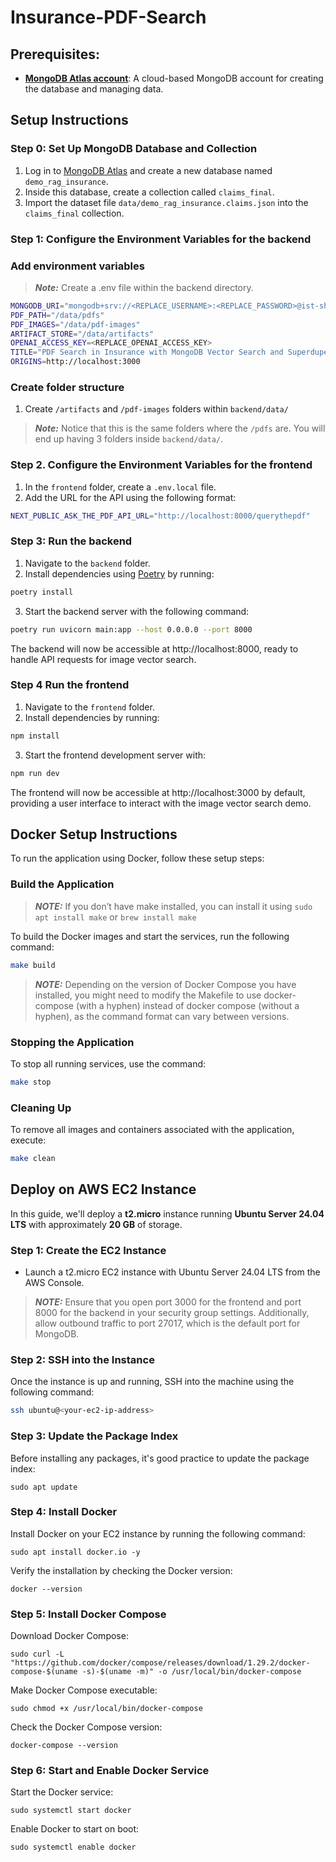 # Insurance-PDF-Search

## Prerequisites:

- **[MongoDB Atlas account](https://www.mongodb.com/products/platform/atlas-database)**: A cloud-based MongoDB account for creating the database and managing data.

## Setup Instructions

### Step 0: Set Up MongoDB Database and Collection

1. Log in to [MongoDB Atlas](https://account.mongodb.com/account/login) and create a new database named `demo_rag_insurance`.
2. Inside this database, create a collection called `claims_final`.
3. Import the dataset file `data/demo_rag_insurance.claims.json` into the `claims_final` collection.

### Step 1: Configure the Environment Variables for the backend

### Add environment variables

> **_Note:_** Create a .env file within the backend directory.

```bash
MONGODB_URI="mongodb+srv://<REPLACE_USERNAME>:<REPLACE_PASSWORD>@ist-shared.n0kts.mongodb.net/insurance_pdf_rag"
PDF_PATH="/data/pdfs"
PDF_IMAGES="/data/pdf-images"
ARTIFACT_STORE="/data/artifacts"
OPENAI_ACCESS_KEY=<REPLACE_OPENAI_ACCESS_KEY>
TITLE="PDF Search in Insurance with MongoDB Vector Search and Superduper"
ORIGINS=http://localhost:3000
```

### Create folder structure

1. Create `/artifacts` and `/pdf-images` folders within `backend/data/`

> **_Note:_** Notice that this is the same folders where the `/pdfs` are. You will end up having 3 folders inside `backend/data/`.

### Step 2. Configure the Environment Variables for the frontend

1. In the `frontend` folder, create a `.env.local` file.
2. Add the URL for the API using the following format:

```bash
NEXT_PUBLIC_ASK_THE_PDF_API_URL="http://localhost:8000/querythepdf"
```

### Step 3: Run the backend

1. Navigate to the `backend` folder.
2. Install dependencies using [Poetry](https://python-poetry.org/) by running:
```bash
poetry install
```
3. Start the backend server with the following command:
```bash
poetry run uvicorn main:app --host 0.0.0.0 --port 8000
```
The backend will now be accessible at http://localhost:8000, ready to handle API requests for image vector search.

### Step 4 Run the frontend
1. Navigate to the `frontend` folder.
2. Install dependencies by running:
```bash
npm install
```
3. Start the frontend development server with:
````bash
npm run dev
````

The frontend will now be accessible at http://localhost:3000 by default, providing a user interface to interact with the image vector search demo.

## Docker Setup Instructions

To run the application using Docker, follow these setup steps:

### Build the Application
> **_NOTE:_** If you don’t have make installed, you can install it using `sudo apt install make` or `brew install make`

To build the Docker images and start the services, run the following command:
```bash
make build
```

> **_NOTE:_** Depending on the version of Docker Compose you have installed, you might need to modify the Makefile to use docker-compose (with a hyphen) instead of docker compose (without a hyphen), as the command format can vary between versions.

### Stopping the Application

To stop all running services, use the command:
```bash
make stop
```

### Cleaning Up

To remove all images and containers associated with the application, execute:
```bash
make clean
```

## **Deploy on AWS EC2 Instance**

In this guide, we'll deploy a **t2.micro** instance running **Ubuntu Server 24.04 LTS** with approximately **20 GB** of storage.

### **Step 1: Create the EC2 Instance**
- Launch a t2.micro EC2 instance with Ubuntu Server 24.04 LTS from the AWS Console.

> **_NOTE:_** Ensure that you open port 3000 for the frontend and port 8000 for the backend in your security group settings. Additionally, allow outbound traffic to port 27017, which is the default port for MongoDB.

### **Step 2: SSH into the Instance**
Once the instance is up and running, SSH into the machine using the following command:

```bash
ssh ubuntu@<your-ec2-ip-address>
```

### **Step 3: Update the Package Index**
Before installing any packages, it's good practice to update the package index:

```
sudo apt update
```

### **Step 4: Install Docker**
Install Docker on your EC2 instance by running the following command:

```
sudo apt install docker.io -y
```

Verify the installation by checking the Docker version:
```
docker --version
```

### **Step 5: Install Docker Compose**
Download Docker Compose:
```
sudo curl -L "https://github.com/docker/compose/releases/download/1.29.2/docker-compose-$(uname -s)-$(uname -m)" -o /usr/local/bin/docker-compose
```

Make Docker Compose executable:
```
sudo chmod +x /usr/local/bin/docker-compose
```

Check the Docker Compose version:
```
docker-compose --version
```

### **Step 6: Start and Enable Docker Service**
Start the Docker service:
```
sudo systemctl start docker
```

Enable Docker to start on boot:
```
sudo systemctl enable docker
```